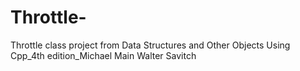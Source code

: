 # Throttle-
Throttle class project from Data Structures and Other Objects Using Cpp_4th edition_Michael Main Walter Savitch
